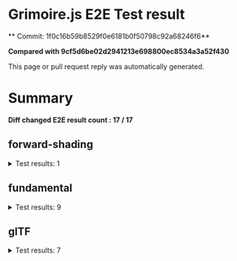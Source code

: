 # Grimoire.js E2E Test result

** Commit: 1f0c16b59b8529f0e6181b0f50798c92a68246f6**

**Compared with 9cf5d6be02d2941213e698800ec8534a3a52f430**

This page or pull request reply was automatically generated.

# Summary

**Diff changed E2E result count : 17 / 17**



## forward-shading

<details>
    <summary>Test results: 1</summary>

### 0:forward-shading/pbr-rougness-metallic\[NOT TESTED BEFORE\]

* load: FAIL
* waitFor: FAIL




<img src=""/>




<a href="http://jsrun.it/kyasbal/gCfn3#grimoirejs&#x3D;staging-1f0c16b59b8529f0e6181b0f50798c92a68246f6">OPEN</a>



<details>
    <summary>Logs</summary>

```
debug:%cGrimoire.js v1.0.9-beta33
plugins:

  1 : grimoirejs@1.0.9-beta33
  2 : grimoirejs-math@1.15.1

To suppress this message,please inject a line &quot;gr.debug &#x3D; false;&quot; on the initializing timing. color:#44F;font-weight:bold;
```

</details>

<details>
    <summary>Meta</summary>


|Key|Value|
|:-:|:-:|
|config|[object Object]|
|loadTime|FAIL|
|initializingTime|FAIL|
|logs|[object Object]|
|diffTestResult|false|
|url|http://jsrun.it/kyasbal/gCfn3#grimoirejs&#x3D;staging-1f0c16b59b8529f0e6181b0f50798c92a68246f6|


</details>

<details>
    <summary>Config</summary>


|Key|Value|
|:-:|:-:|
|url|http://jsrun.it/kyasbal/gCfn3|
|timeout|100000|
|waitFor||
|width|640|
|height|480|
|threshold|3%|
|shift|2|
|group|forward-shading|
|name|pbr-rougness-metallic|


</details>


---

 

</details>


## fundamental

<details>
    <summary>Test results: 9</summary>

### 0:fundamental/texture-direction\[NOT TESTED BEFORE\]

* load: FAIL
* waitFor: FAIL




<img src=""/>




<a href="https://codepen.io/kyasbal-1994/debug/gXMBJV#grimoirejs&#x3D;staging-1f0c16b59b8529f0e6181b0f50798c92a68246f6">OPEN</a>



<details>
    <summary>Logs</summary>

```
debug:%cGrimoire.js v1.0.9-beta33
plugins:

  1 : grimoirejs@1.0.9-beta33
  2 : grimoirejs-math@1.15.1

To suppress this message,please inject a line &quot;gr.debug &#x3D; false;&quot; on the initializing timing. color:#44F;font-weight:bold;
```

</details>

<details>
    <summary>Meta</summary>


|Key|Value|
|:-:|:-:|
|config|[object Object]|
|loadTime|FAIL|
|initializingTime|FAIL|
|logs|[object Object]|
|diffTestResult|false|
|url|https://codepen.io/kyasbal-1994/debug/gXMBJV#grimoirejs&#x3D;staging-1f0c16b59b8529f0e6181b0f50798c92a68246f6|


</details>

<details>
    <summary>Config</summary>


|Key|Value|
|:-:|:-:|
|url|https://codepen.io/kyasbal-1994/debug/gXMBJV|
|timeout|100000|
|waitFor||
|width|640|
|height|480|
|threshold|3%|
|shift|2|
|group|fundamental|
|name|texture-direction|


</details>


---


### 1:fundamental/uv\[NOT TESTED BEFORE\]

* load: FAIL
* waitFor: FAIL




<img src=""/>




<a href="https://codepen.io/kyasbal-1994/debug/vWXLLK#grimoirejs&#x3D;staging-1f0c16b59b8529f0e6181b0f50798c92a68246f6">OPEN</a>



<details>
    <summary>Logs</summary>

```
debug:%cGrimoire.js v1.0.9-beta33
plugins:

  1 : grimoirejs@1.0.9-beta33
  2 : grimoirejs-math@1.15.1

To suppress this message,please inject a line &quot;gr.debug &#x3D; false;&quot; on the initializing timing. color:#44F;font-weight:bold;
```

</details>

<details>
    <summary>Meta</summary>


|Key|Value|
|:-:|:-:|
|config|[object Object]|
|loadTime|FAIL|
|initializingTime|FAIL|
|logs|[object Object]|
|diffTestResult|false|
|url|https://codepen.io/kyasbal-1994/debug/vWXLLK#grimoirejs&#x3D;staging-1f0c16b59b8529f0e6181b0f50798c92a68246f6|


</details>

<details>
    <summary>Config</summary>


|Key|Value|
|:-:|:-:|
|url|https://codepen.io/kyasbal-1994/debug/vWXLLK|
|timeout|100000|
|waitFor||
|width|640|
|height|480|
|threshold|3%|
|shift|2|
|group|fundamental|
|name|uv|


</details>


---


### 2:fundamental/normal\[NOT TESTED BEFORE\]

* load: FAIL
* waitFor: FAIL




<img src=""/>




<a href="https://codepen.io/kyasbal-1994/debug/RjGroo#grimoirejs&#x3D;staging-1f0c16b59b8529f0e6181b0f50798c92a68246f6">OPEN</a>



<details>
    <summary>Logs</summary>

```
debug:%cGrimoire.js v1.0.9-beta33
plugins:

  1 : grimoirejs@1.0.9-beta33
  2 : grimoirejs-math@1.15.1

To suppress this message,please inject a line &quot;gr.debug &#x3D; false;&quot; on the initializing timing. color:#44F;font-weight:bold;
```

</details>

<details>
    <summary>Meta</summary>


|Key|Value|
|:-:|:-:|
|config|[object Object]|
|loadTime|FAIL|
|initializingTime|FAIL|
|logs|[object Object]|
|diffTestResult|false|
|url|https://codepen.io/kyasbal-1994/debug/RjGroo#grimoirejs&#x3D;staging-1f0c16b59b8529f0e6181b0f50798c92a68246f6|


</details>

<details>
    <summary>Config</summary>


|Key|Value|
|:-:|:-:|
|url|https://codepen.io/kyasbal-1994/debug/RjGroo|
|timeout|100000|
|waitFor||
|width|640|
|height|480|
|threshold|3%|
|shift|2|
|group|fundamental|
|name|normal|


</details>


---


### 3:fundamental/wireframe\[NOT TESTED BEFORE\]

* load: FAIL
* waitFor: FAIL




<img src=""/>




<a href="https://codepen.io/kyasbal-1994/debug/MOmjyJ#grimoirejs&#x3D;staging-1f0c16b59b8529f0e6181b0f50798c92a68246f6">OPEN</a>



<details>
    <summary>Logs</summary>

```
debug:%cGrimoire.js v1.0.9-beta33
plugins:

  1 : grimoirejs@1.0.9-beta33
  2 : grimoirejs-math@1.15.1

To suppress this message,please inject a line &quot;gr.debug &#x3D; false;&quot; on the initializing timing. color:#44F;font-weight:bold;
```

</details>

<details>
    <summary>Meta</summary>


|Key|Value|
|:-:|:-:|
|config|[object Object]|
|loadTime|FAIL|
|initializingTime|FAIL|
|logs|[object Object]|
|diffTestResult|false|
|url|https://codepen.io/kyasbal-1994/debug/MOmjyJ#grimoirejs&#x3D;staging-1f0c16b59b8529f0e6181b0f50798c92a68246f6|


</details>

<details>
    <summary>Config</summary>


|Key|Value|
|:-:|:-:|
|url|https://codepen.io/kyasbal-1994/debug/MOmjyJ|
|timeout|100000|
|waitFor||
|width|640|
|height|480|
|threshold|3%|
|shift|2|
|group|fundamental|
|name|wireframe|


</details>


---


### 4:fundamental/canvasFollowRelative\[NOT TESTED BEFORE\]

* load: FAIL
* waitFor: FAIL




<img src=""/>




<a href="https://codepen.io/kyasbal-1994/debug/bf323f6b9725ceb75f0865d6dddd68b9#grimoirejs&#x3D;staging-1f0c16b59b8529f0e6181b0f50798c92a68246f6">OPEN</a>



<details>
    <summary>Logs</summary>

```
debug:%cGrimoire.js v1.0.9-beta33
plugins:

  1 : grimoirejs@1.0.9-beta33
  2 : grimoirejs-math@1.15.1

To suppress this message,please inject a line &quot;gr.debug &#x3D; false;&quot; on the initializing timing. color:#44F;font-weight:bold;
```

</details>

<details>
    <summary>Meta</summary>


|Key|Value|
|:-:|:-:|
|config|[object Object]|
|loadTime|FAIL|
|initializingTime|FAIL|
|logs|[object Object]|
|diffTestResult|false|
|url|https://codepen.io/kyasbal-1994/debug/bf323f6b9725ceb75f0865d6dddd68b9#grimoirejs&#x3D;staging-1f0c16b59b8529f0e6181b0f50798c92a68246f6|


</details>

<details>
    <summary>Config</summary>


|Key|Value|
|:-:|:-:|
|url|https://codepen.io/kyasbal-1994/debug/bf323f6b9725ceb75f0865d6dddd68b9|
|timeout|100000|
|waitFor||
|width|640|
|height|480|
|threshold|3%|
|shift|2|
|group|fundamental|
|name|canvasFollowRelative|


</details>


---


### 5:fundamental/canvasConsiderBorder\[NOT TESTED BEFORE\]

* load: FAIL
* waitFor: FAIL




<img src=""/>




<a href="https://codepen.io/kyasbal-1994/debug/d448653295e3678bdbbc626bf9192f79#grimoirejs&#x3D;staging-1f0c16b59b8529f0e6181b0f50798c92a68246f6">OPEN</a>



<details>
    <summary>Logs</summary>

```
debug:%cGrimoire.js v1.0.9-beta33
plugins:

  1 : grimoirejs@1.0.9-beta33
  2 : grimoirejs-math@1.15.1

To suppress this message,please inject a line &quot;gr.debug &#x3D; false;&quot; on the initializing timing. color:#44F;font-weight:bold;
```

</details>

<details>
    <summary>Meta</summary>


|Key|Value|
|:-:|:-:|
|config|[object Object]|
|loadTime|FAIL|
|initializingTime|FAIL|
|logs|[object Object]|
|diffTestResult|false|
|url|https://codepen.io/kyasbal-1994/debug/d448653295e3678bdbbc626bf9192f79#grimoirejs&#x3D;staging-1f0c16b59b8529f0e6181b0f50798c92a68246f6|


</details>

<details>
    <summary>Config</summary>


|Key|Value|
|:-:|:-:|
|url|https://codepen.io/kyasbal-1994/debug/d448653295e3678bdbbc626bf9192f79|
|timeout|100000|
|waitFor||
|width|640|
|height|480|
|threshold|3%|
|shift|2|
|group|fundamental|
|name|canvasConsiderBorder|


</details>


---


### 6:fundamental/dynamicParentSizeChange\[NOT TESTED BEFORE\]

* load: FAIL
* waitFor: FAIL




<img src=""/>




<a href="https://codepen.io/kyasbal-1994/debug/074bef092e7a50ed3e33fe7c75c923e6#grimoirejs&#x3D;staging-1f0c16b59b8529f0e6181b0f50798c92a68246f6">OPEN</a>



<details>
    <summary>Logs</summary>

```
debug:%cGrimoire.js v1.0.9-beta33
plugins:

  1 : grimoirejs@1.0.9-beta33
  2 : grimoirejs-math@1.15.1

To suppress this message,please inject a line &quot;gr.debug &#x3D; false;&quot; on the initializing timing. color:#44F;font-weight:bold;
```

</details>

<details>
    <summary>Meta</summary>


|Key|Value|
|:-:|:-:|
|config|[object Object]|
|loadTime|FAIL|
|initializingTime|FAIL|
|logs|[object Object]|
|diffTestResult|false|
|url|https://codepen.io/kyasbal-1994/debug/074bef092e7a50ed3e33fe7c75c923e6#grimoirejs&#x3D;staging-1f0c16b59b8529f0e6181b0f50798c92a68246f6|


</details>

<details>
    <summary>Config</summary>


|Key|Value|
|:-:|:-:|
|url|https://codepen.io/kyasbal-1994/debug/074bef092e7a50ed3e33fe7c75c923e6|
|timeout|100000|
|waitFor||
|width|640|
|height|480|
|threshold|3%|
|shift|2|
|group|fundamental|
|name|dynamicParentSizeChange|


</details>


---


### 7:fundamental/drawerContext\[NOT TESTED BEFORE\]

* load: FAIL
* waitFor: FAIL




<img src=""/>




<a href="https://codepen.io/kyasbal-1994/debug/b26f4b576f96d077eb0aab1d6b88668f#grimoirejs&#x3D;staging-1f0c16b59b8529f0e6181b0f50798c92a68246f6">OPEN</a>



<details>
    <summary>Logs</summary>

```
debug:%cGrimoire.js v1.0.9-beta33
plugins:

  1 : grimoirejs@1.0.9-beta33
  2 : grimoirejs-math@1.15.1

To suppress this message,please inject a line &quot;gr.debug &#x3D; false;&quot; on the initializing timing. color:#44F;font-weight:bold;
```

</details>

<details>
    <summary>Meta</summary>


|Key|Value|
|:-:|:-:|
|config|[object Object]|
|loadTime|FAIL|
|initializingTime|FAIL|
|logs|[object Object]|
|diffTestResult|false|
|url|https://codepen.io/kyasbal-1994/debug/b26f4b576f96d077eb0aab1d6b88668f#grimoirejs&#x3D;staging-1f0c16b59b8529f0e6181b0f50798c92a68246f6|


</details>

<details>
    <summary>Config</summary>


|Key|Value|
|:-:|:-:|
|url|https://codepen.io/kyasbal-1994/debug/b26f4b576f96d077eb0aab1d6b88668f|
|timeout|100000|
|waitFor||
|width|640|
|height|480|
|threshold|3%|
|shift|2|
|group|fundamental|
|name|drawerContext|


</details>


---


### 8:fundamental/drawerContext2\[NOT TESTED BEFORE\]

* load: FAIL
* waitFor: FAIL




<img src=""/>




<a href="https://s.codepen.io/kyasbal-1994/debug/c0e1065f3c412d326859c69fc4befb52#grimoirejs&#x3D;staging-1f0c16b59b8529f0e6181b0f50798c92a68246f6">OPEN</a>



<details>
    <summary>Logs</summary>

```
debug:%cGrimoire.js v1.0.9-beta33
plugins:

  1 : grimoirejs@1.0.9-beta33
  2 : grimoirejs-math@1.15.1

To suppress this message,please inject a line &quot;gr.debug &#x3D; false;&quot; on the initializing timing. color:#44F;font-weight:bold;
```

</details>

<details>
    <summary>Meta</summary>


|Key|Value|
|:-:|:-:|
|config|[object Object]|
|loadTime|FAIL|
|initializingTime|FAIL|
|logs|[object Object]|
|diffTestResult|false|
|url|https://s.codepen.io/kyasbal-1994/debug/c0e1065f3c412d326859c69fc4befb52#grimoirejs&#x3D;staging-1f0c16b59b8529f0e6181b0f50798c92a68246f6|


</details>

<details>
    <summary>Config</summary>


|Key|Value|
|:-:|:-:|
|url|https://s.codepen.io/kyasbal-1994/debug/c0e1065f3c412d326859c69fc4befb52|
|timeout|100000|
|waitFor||
|width|640|
|height|480|
|threshold|3%|
|shift|2|
|group|fundamental|
|name|drawerContext2|


</details>


---

 

</details>


## glTF

<details>
    <summary>Test results: 7</summary>

### 0:glTF/gltf-triangle\[NOT TESTED BEFORE\]

* load: FAIL
* waitFor: FAIL




<img src=""/>




<a href="https://codepen.io/kyasbal-1994/debug/e8ca361b9c48e123380f391d31210de5#grimoirejs&#x3D;staging-1f0c16b59b8529f0e6181b0f50798c92a68246f6">OPEN</a>



<details>
    <summary>Logs</summary>

```
debug:%cGrimoire.js v1.0.9-beta33
plugins:

  1 : grimoirejs@1.0.9-beta33
  2 : grimoirejs-math@1.15.1

To suppress this message,please inject a line &quot;gr.debug &#x3D; false;&quot; on the initializing timing. color:#44F;font-weight:bold;
```

</details>

<details>
    <summary>Meta</summary>


|Key|Value|
|:-:|:-:|
|config|[object Object]|
|loadTime|FAIL|
|initializingTime|FAIL|
|logs|[object Object]|
|diffTestResult|false|
|url|https://codepen.io/kyasbal-1994/debug/e8ca361b9c48e123380f391d31210de5#grimoirejs&#x3D;staging-1f0c16b59b8529f0e6181b0f50798c92a68246f6|


</details>

<details>
    <summary>Config</summary>


|Key|Value|
|:-:|:-:|
|url|https://codepen.io/kyasbal-1994/debug/e8ca361b9c48e123380f391d31210de5|
|timeout|100000|
|waitFor||
|width|640|
|height|480|
|threshold|3%|
|shift|2|
|group|glTF|
|name|gltf-triangle|


</details>


---


### 1:glTF/gltf-triangle-without-indices\[NOT TESTED BEFORE\]

* load: FAIL
* waitFor: FAIL




<img src=""/>




<a href="https://codepen.io/kyasbal-1994/debug/b5b1bc440f20c52166aeefd01cbb677e#grimoirejs&#x3D;staging-1f0c16b59b8529f0e6181b0f50798c92a68246f6">OPEN</a>



<details>
    <summary>Logs</summary>

```
debug:%cGrimoire.js v1.0.9-beta33
plugins:

  1 : grimoirejs@1.0.9-beta33
  2 : grimoirejs-math@1.15.1

To suppress this message,please inject a line &quot;gr.debug &#x3D; false;&quot; on the initializing timing. color:#44F;font-weight:bold;
```

</details>

<details>
    <summary>Meta</summary>


|Key|Value|
|:-:|:-:|
|config|[object Object]|
|loadTime|FAIL|
|initializingTime|FAIL|
|logs|[object Object]|
|diffTestResult|false|
|url|https://codepen.io/kyasbal-1994/debug/b5b1bc440f20c52166aeefd01cbb677e#grimoirejs&#x3D;staging-1f0c16b59b8529f0e6181b0f50798c92a68246f6|


</details>

<details>
    <summary>Config</summary>


|Key|Value|
|:-:|:-:|
|url|https://codepen.io/kyasbal-1994/debug/b5b1bc440f20c52166aeefd01cbb677e|
|timeout|100000|
|waitFor||
|width|640|
|height|480|
|threshold|3%|
|shift|2|
|group|glTF|
|name|gltf-triangle-without-indices|


</details>


---


### 2:glTF/gltf-simple-meshes\[NOT TESTED BEFORE\]

* load: FAIL
* waitFor: FAIL




<img src=""/>




<a href="https://codepen.io/kyasbal-1994/debug/6e959821e1870e44d75bb9eb5b76ad14#grimoirejs&#x3D;staging-1f0c16b59b8529f0e6181b0f50798c92a68246f6">OPEN</a>



<details>
    <summary>Logs</summary>

```
debug:%cGrimoire.js v1.0.9-beta33
plugins:

  1 : grimoirejs@1.0.9-beta33
  2 : grimoirejs-math@1.15.1

To suppress this message,please inject a line &quot;gr.debug &#x3D; false;&quot; on the initializing timing. color:#44F;font-weight:bold;
```

</details>

<details>
    <summary>Meta</summary>


|Key|Value|
|:-:|:-:|
|config|[object Object]|
|loadTime|FAIL|
|initializingTime|FAIL|
|logs|[object Object]|
|diffTestResult|false|
|url|https://codepen.io/kyasbal-1994/debug/6e959821e1870e44d75bb9eb5b76ad14#grimoirejs&#x3D;staging-1f0c16b59b8529f0e6181b0f50798c92a68246f6|


</details>

<details>
    <summary>Config</summary>


|Key|Value|
|:-:|:-:|
|url|https://codepen.io/kyasbal-1994/debug/6e959821e1870e44d75bb9eb5b76ad14|
|timeout|100000|
|waitFor||
|width|640|
|height|480|
|threshold|3%|
|shift|2|
|group|glTF|
|name|gltf-simple-meshes|


</details>


---


### 3:glTF/gltf-suzane\[NOT TESTED BEFORE\]

* load: FAIL
* waitFor: FAIL




<img src=""/>




<a href="https://s.codepen.io/kyasbal-1994/debug/fac20bbbeb4713f2a2169b09f615b741#grimoirejs&#x3D;staging-1f0c16b59b8529f0e6181b0f50798c92a68246f6">OPEN</a>



<details>
    <summary>Logs</summary>

```
debug:%cGrimoire.js v1.0.9-beta33
plugins:

  1 : grimoirejs@1.0.9-beta33
  2 : grimoirejs-math@1.15.1

To suppress this message,please inject a line &quot;gr.debug &#x3D; false;&quot; on the initializing timing. color:#44F;font-weight:bold;
```

</details>

<details>
    <summary>Meta</summary>


|Key|Value|
|:-:|:-:|
|config|[object Object]|
|loadTime|FAIL|
|initializingTime|FAIL|
|logs|[object Object]|
|diffTestResult|false|
|url|https://s.codepen.io/kyasbal-1994/debug/fac20bbbeb4713f2a2169b09f615b741#grimoirejs&#x3D;staging-1f0c16b59b8529f0e6181b0f50798c92a68246f6|


</details>

<details>
    <summary>Config</summary>


|Key|Value|
|:-:|:-:|
|url|https://s.codepen.io/kyasbal-1994/debug/fac20bbbeb4713f2a2169b09f615b741|
|timeout|100000|
|waitFor||
|width|640|
|height|480|
|threshold|3%|
|shift|2|
|group|glTF|
|name|gltf-suzane|


</details>


---


### 4:glTF/gltf-duck\[NOT TESTED BEFORE\]

* load: FAIL
* waitFor: FAIL




<img src=""/>




<a href="https://s.codepen.io/kyasbal-1994/debug/a600e4dd689e739ba59ff8e01b69e92e#grimoirejs&#x3D;staging-1f0c16b59b8529f0e6181b0f50798c92a68246f6">OPEN</a>



<details>
    <summary>Logs</summary>

```
debug:%cGrimoire.js v1.0.9-beta33
plugins:

  1 : grimoirejs@1.0.9-beta33
  2 : grimoirejs-math@1.15.1

To suppress this message,please inject a line &quot;gr.debug &#x3D; false;&quot; on the initializing timing. color:#44F;font-weight:bold;
```

</details>

<details>
    <summary>Meta</summary>


|Key|Value|
|:-:|:-:|
|config|[object Object]|
|loadTime|FAIL|
|initializingTime|FAIL|
|logs|[object Object]|
|diffTestResult|false|
|url|https://s.codepen.io/kyasbal-1994/debug/a600e4dd689e739ba59ff8e01b69e92e#grimoirejs&#x3D;staging-1f0c16b59b8529f0e6181b0f50798c92a68246f6|


</details>

<details>
    <summary>Config</summary>


|Key|Value|
|:-:|:-:|
|url|https://s.codepen.io/kyasbal-1994/debug/a600e4dd689e739ba59ff8e01b69e92e|
|timeout|100000|
|waitFor||
|width|640|
|height|480|
|threshold|3%|
|shift|2|
|group|glTF|
|name|gltf-duck|


</details>


---


### 5:glTF/gltf-embedded-simple-meshes\[NOT TESTED BEFORE\]

* load: FAIL
* waitFor: FAIL




<img src=""/>




<a href="https://codepen.io/kyasbal-1994/debug/afa9b0bc42997cb884682dfaafd3529d#grimoirejs&#x3D;staging-1f0c16b59b8529f0e6181b0f50798c92a68246f6">OPEN</a>



<details>
    <summary>Logs</summary>

```
debug:%cGrimoire.js v1.0.9-beta33
plugins:

  1 : grimoirejs@1.0.9-beta33
  2 : grimoirejs-math@1.15.1

To suppress this message,please inject a line &quot;gr.debug &#x3D; false;&quot; on the initializing timing. color:#44F;font-weight:bold;
```

</details>

<details>
    <summary>Meta</summary>


|Key|Value|
|:-:|:-:|
|config|[object Object]|
|loadTime|FAIL|
|initializingTime|FAIL|
|logs|[object Object]|
|diffTestResult|false|
|url|https://codepen.io/kyasbal-1994/debug/afa9b0bc42997cb884682dfaafd3529d#grimoirejs&#x3D;staging-1f0c16b59b8529f0e6181b0f50798c92a68246f6|


</details>

<details>
    <summary>Config</summary>


|Key|Value|
|:-:|:-:|
|url|https://codepen.io/kyasbal-1994/debug/afa9b0bc42997cb884682dfaafd3529d|
|timeout|100000|
|waitFor||
|width|640|
|height|480|
|threshold|3%|
|shift|2|
|group|glTF|
|name|gltf-embedded-simple-meshes|


</details>


---


### 6:glTF/gltf-embedded-duck\[NOT TESTED BEFORE\]

* load: FAIL
* waitFor: FAIL




<img src=""/>




<a href="https://codepen.io/kyasbal-1994/debug/079bead3a79fe8a059a41ae552b820bd#grimoirejs&#x3D;staging-1f0c16b59b8529f0e6181b0f50798c92a68246f6">OPEN</a>



<details>
    <summary>Logs</summary>

```
debug:%cGrimoire.js v1.0.9-beta33
plugins:

  1 : grimoirejs@1.0.9-beta33
  2 : grimoirejs-math@1.15.1

To suppress this message,please inject a line &quot;gr.debug &#x3D; false;&quot; on the initializing timing. color:#44F;font-weight:bold;
```

</details>

<details>
    <summary>Meta</summary>


|Key|Value|
|:-:|:-:|
|config|[object Object]|
|loadTime|FAIL|
|initializingTime|FAIL|
|logs|[object Object]|
|diffTestResult|false|
|url|https://codepen.io/kyasbal-1994/debug/079bead3a79fe8a059a41ae552b820bd#grimoirejs&#x3D;staging-1f0c16b59b8529f0e6181b0f50798c92a68246f6|


</details>

<details>
    <summary>Config</summary>


|Key|Value|
|:-:|:-:|
|url|https://codepen.io/kyasbal-1994/debug/079bead3a79fe8a059a41ae552b820bd|
|timeout|100000|
|waitFor||
|width|640|
|height|480|
|threshold|3%|
|shift|2|
|group|glTF|
|name|gltf-embedded-duck|


</details>


---

 

</details>
 